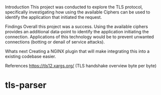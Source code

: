 Introduction
This project was conducted to explore the TLS protocol, specifically investigating how using the available Ciphers can be used to identify the application that initiated the request.

Findings
Overall this project was a success. Using the available ciphers provides an additional data-point to identify the application initiating the connection. Applications of this technology would be to prevent unwanted connections (botting or denail of service attacks).

Whats next
Creating a NGINX plugin that will make integrating this into a existing codebase easier.

References
https://tls12.xargs.org/ (TLS handshake overview byte per byte)
# tls-parser
